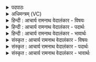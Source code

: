 <details><summary>पदपाठः</summary>

इ꣣द꣢म्। वि꣡ष्णुः꣢꣯। वि। च꣣क्रमे। त्रेधा꣢। नि। द꣣धे। पद꣢म्। स꣡मू꣢꣯ढम्। सम्। ऊ꣣ढम्। अस्य। पाꣳसुले꣢। १६६९।
</details>

<details><summary>अधिमन्त्रम् (VC)</summary>

- विष्णुः
- मेधातिथिः काण्वः
- गायत्री
- षड्जः
</details>

<details><summary>हिन्दी : आचार्य रामनाथ वेदालंकार - विषयः</summary>

प्रथम ऋचा की व्याख्या पूर्वार्चिक में २२२ क्रमाङ्क पर परमेश्वर और सूर्य के विषय में की जा चुकी है। यहाँ परमेश्वर का विषय कहा जा रहा है।
</details>

<details><summary>हिन्दी : आचार्य रामनाथ वेदालंकार - पदार्थः</summary>

पदार्थान्वयभाषाः -  (विष्णुः) सर्वान्तर्यामी परमेश्वर (इदम्) इस ब्रह्माण्ड वा मानव-शरीर में (विचक्रमे) व्याप्त है। उसने (त्रेधा) तीन स्थानों में अर्थात् पृथिवी, अन्तरिक्ष और द्यौ में तथा शरीर के प्राण, मन और आत्मा में (पदम्) पग (निदधे) रखा हुआ है। तो भी (अस्य) इस परमेश्वर का वह पग (पांसुले) धूलि के ढेर में (समूढम्) छिपे हुए के समान है, अर्थात् चर्म- चक्षुओं से दिखाई नहीं देता है ॥१॥ यहाँ लुप्तोपमालङ्कार है ॥१॥
</details>

<details><summary>हिन्दी : आचार्य रामनाथ वेदालंकार - भावार्थः</summary>

भावार्थभाषाः -  यहाँ निराकार भी परमेश्वर में पग रखने का वर्णन गौण है। अभिप्राय यह है कि जैसे कोई देहधारी कदम भर कर भूमि के किसी प्रदेश को अपने अधीन कर लेता है,वैसे ही जगदीश्वर ने सारे ब्रह्माण्ड को और सारे मानवदेह को अपने अधीन किया हुआ है ॥१॥
</details>

<details><summary>संस्कृत : आचार्य रामनाथ वेदालंकार - विषयः</summary>

तत्र प्रथमा ऋक् पूर्वार्चिके २२२ क्रमाङ्के परमेश्वरविषये सूर्यविषये च व्याख्याता। अत्र परमेश्वरविषय उच्यते।
</details>

<details><summary>संस्कृत : आचार्य रामनाथ वेदालंकार - पदार्थः</summary>

पदार्थान्वयभाषाः -  (विष्णुः) सर्वान्तर्यामी परमेश्वरः (इदम्) एतद् ब्रह्माण्डम् मानवशरीरं वा (विचक्रमे) व्याप्तवानस्ति। (त्रेधा) त्रिषु स्थानेषु—पृथिव्यामन्तरिक्षे दिवि च, यद्वा शरीरस्य प्राणे, मनसि, आत्मनि च (पदम्) चरणम् (निदधे) निहितवानस्ति। तथापि (अस्य) परमेश्वरस्य तत् पदम् (पांसुले) धूलिराशौ (समूढम्) प्रच्छन्नमिवास्ति, चर्मचक्षुर्भिर्न दृश्यत इत्यर्थः ॥१॥२ अत्र लुप्तोपमालङ्कारः ॥१॥
</details>

<details><summary>संस्कृत : आचार्य रामनाथ वेदालंकार - भावार्थः</summary>

भावार्थभाषाः -  अत्र निराकारेऽपि परमेश्वरे पादन्यास उपचर्यते। यथा कश्चिद् देहधारी पादविक्षेपेण भूमेः कमपि प्रदेशं स्वायत्तीकरोति तथा जगदीश्वरः सर्वमपि ब्रह्माण्डं सर्वमपि मानवदेहं च स्वायत्तीकृतवानित्यभिप्रायः ॥१॥
</details>